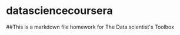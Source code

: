 datasciencecoursera
===================
##This is a markdown file
homework for The Data scientist's Toolbox
